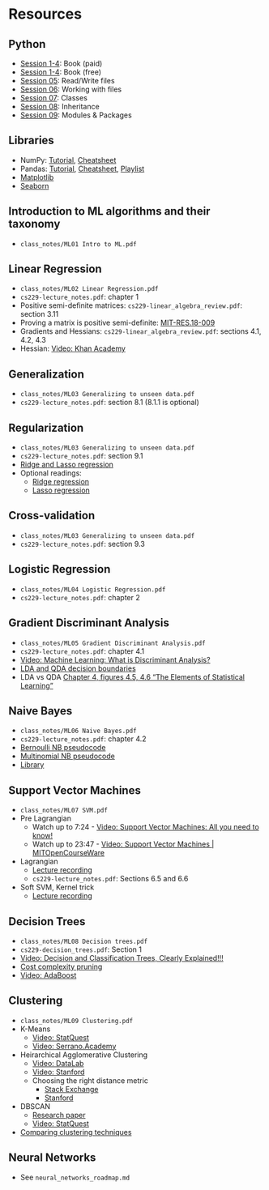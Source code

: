 # Resources
## Python
- [Session 1-4](https://g.co/kgs/qjVcg7e): Book (paid)
- [Session 1-4](https://automatetheboringstuff.com/): Book (free)
- [Session 05](https://realpython.com/read-write-files-python): Read/Write files
- [Session 06](https://realpython.com/working-with-files-in-python): Working with files
- [Session 07](https://realpython.com/python3-object-oriented-programming): Classes
- [Session 08](https://realpython.com/python3-object-oriented-programming): Inheritance
- [Session 09](https://realpython.com/python-modules-packages): Modules & Packages

## Libraries
- NumPy: [Tutorial](https://numpy.org/devdocs/user/quickstart.html), [Cheatsheet](https://images.datacamp.com/image/upload/v1676302459/Marketing/Blog/Numpy_Cheat_Sheet.pdf)
- Pandas: [Tutorial](https://pandas.pydata.org/docs/user_guide/10min.html#min), [Cheatsheet](https://pandas.pydata.org/Pandas_Cheat_Sheet.pdf), [Playlist](https://youtube.com/playlist?list=PL-osiE80TeTsWmV9i9c58mdDCSskIFdDS&si=aTa8e6_zZV_mB7kx)
- [Matplotlib](https://matplotlib.org/stable/users/explain/quick_start.html#quick-start)
- [Seaborn](https://seaborn.pydata.org/examples/index.html)

## Introduction to ML algorithms and their taxonomy
- `class_notes/ML01 Intro to ML.pdf`

## Linear Regression
- `class_notes/ML02 Linear Regression.pdf`
- `cs229-lecture_notes.pdf`: chapter 1
- Positive semi-definite matrices: `cs229-linear_algebra_review.pdf`: section 3.11
- Proving a matrix is positive semi-definite: [MIT-RES.18-009](https://youtu.be/ojUQk_GNQbQ)
- Gradients and Hessians: `cs229-linear_algebra_review.pdf`: sections 4.1, 4.2, 4.3
- Hessian: [Video: Khan Academy](https://youtu.be/LbBcuZukCAw)

## Generalization
- `class_notes/ML03 Generalizing to unseen data.pdf`
- `cs229-lecture_notes.pdf`: section 8.1 (8.1.1 is optional)

## Regularization
- `class_notes/ML03 Generalizing to unseen data.pdf`
- ⁠`cs229-lecture_notes.pdf`: section 9.1
- [⁠Ridge and Lasso regression](https://www.ibm.com/topics/regularization)
- Optional readings:
    - [Ridge regression](https://www.ibm.com/topics/ridge-regression)
    - [Lasso regression](https://www.ibm.com/topics/lasso-regression)

## Cross-validation
- `class_notes/ML03 Generalizing to unseen data.pdf`
- `cs229-lecture_notes.pdf`: section 9.3

## Logistic Regression
- `class_notes/ML04 Logistic Regression.pdf`
- `cs229-lecture_notes.pdf`: chapter 2

## Gradient Discriminant Analysis
- `class_notes/ML05 Gradient Discriminant Analysis.pdf`
- `cs229-lecture_notes.pdf`: chapter 4.1
- [Video: Machine Learning: What is Discriminant Analysis?](https://youtu.be/eBm8Uo9yhwI)
- [LDA and QDA decision boundaries](https://scikit-learn.org/1.5/_images/sphx_glr_plot_lda_qda_001.png)
- LDA vs QDA [Chapter 4, figures 4.5, 4.6 “The Elements of Statistical Learning”](https://www.sas.upenn.edu/~fdiebold/NoHesitations/BookAdvanced.pdf)

## Naive Bayes
- `class_notes/ML06 Naive Bayes.pdf`
- `cs229-lecture_notes.pdf`: chapter 4.2
- [Bernoulli NB pseudocode](https://nlp.stanford.edu/IR-book/html/htmledition/the-bernoulli-model-1.html)
- [Multinomial NB pseudocode](https://nlp.stanford.edu/IR-book/html/htmledition/naive-bayes-text-classification-1.html)
- [Library](https://scikit-learn.org/stable/api/sklearn.naive_bayes.html)

## Support Vector Machines
- `class_notes/ML07 SVM.pdf`
- Pre Lagrangian
    - Watch up to 7:24 - [Video: Support Vector Machines: All you need to know!](https://youtu.be/ny1iZ5A8ilA?si=Ojn3UTEmc-Jqdv2F)
    - Watch up to 23:47 - [Video: Support Vector Machines | MITOpenCourseWare](https://youtu.be/_PwhiWxHK8o?si=y4iZ77vXcarF1Zmf)
- Lagrangian
    - [Lecture recording](https://csciitd-my.sharepoint.com/:v:/g/personal/csz228001_iitd_ac_in/Eb9fqyoLMb1Pq6CDjoGnSBcBgLNyQE6fsTWu13JABy_eKg?e=ORDc56&nav=eyJyZWZlcnJhbEluZm8iOnsicmVmZXJyYWxBcHAiOiJTdHJlYW1XZWJBcHAiLCJyZWZlcnJhbFZpZXciOiJTaGFyZURpYWxvZy1MaW5rIiwicmVmZXJyYWxBcHBQbGF0Zm9ybSI6IldlYiIsInJlZmVycmFsTW9kZSI6InZpZXcifX0%3D)
    - `cs229-lecture_notes.pdf`: Sections 6.5 and 6.6
- Soft SVM, Kernel trick
    - [Lecture recording](https://csciitd-my.sharepoint.com/:v:/g/personal/csz228001_iitd_ac_in/EZem5sOqvodPvNH1vhmGiYkBmdTdgWGC461KA1VAaN_FWQ?e=2X9jMw&nav=eyJyZWZlcnJhbEluZm8iOnsicmVmZXJyYWxBcHAiOiJTdHJlYW1XZWJBcHAiLCJyZWZlcnJhbFZpZXciOiJTaGFyZURpYWxvZy1MaW5rIiwicmVmZXJyYWxBcHBQbGF0Zm9ybSI6IldlYiIsInJlZmVycmFsTW9kZSI6InZpZXcifX0%3D)

## Decision Trees
- `class_notes/ML08 Decision trees.pdf`
- `cs229-decision_trees.pdf`: Section 1
- [Video: Decision and Classification Trees, Clearly Explained!!!](https://youtu.be/_L39rN6gz7Y?si=Oeo24OmwF94FRuyd)
- [Cost complexity pruning](https://scikit-learn.org/stable/modules/tree.html#minimal-cost-complexity-pruning)
- [Video: AdaBoost](https://youtu.be/LsK-xG1cLYA?si=W-nMTowEW98MKgBK)

## Clustering
- `class_notes/ML09 Clustering.pdf`
- K-Means
    - [Video: StatQuest](https://youtu.be/4b5d3muPQmA?si=WXFd4uizWMj2ifv4)
    - [Video: Serrano.Academy](https://youtu.be/QXOkPvFM6NU?t=163)
- Heirarchical Agglomerative Clustering
    - [Video: DataLab](https://youtu.be/8QCBl-xdeZI?si=L7vu6tC7oD0XUQ9i)
    - [Video: Stanford](https://youtu.be/yktzn-Mr2Nw?si=gzCnl5UBNg5Ar0Ca)
    - Choosing the right distance metric
        - [Stack Exchange](https://stats.stackexchange.com/questions/195446/choosing-the-right-linkage-method-for-hierarchical-clustering)
        - [Stanford](https://nlp.stanford.edu/IR-book/html/htmledition/single-link-and-complete-link-clustering-1.html#fig:rprojectcomplete)
- DBSCAN
    - [Research paper](https://www.dbs.ifi.lmu.de/Publikationen/Papers/KDD-96.final.frame.pdf)
    - [Video: StatQuest](https://youtu.be/RDZUdRSDOok?si=V8S6j8XzPYcvQkaG)
- [Comparing clustering techniques](https://scikit-learn.org/stable/_images/sphx_glr_plot_cluster_comparison_001.png)

## Neural Networks
- See `neural_networks_roadmap.md`
